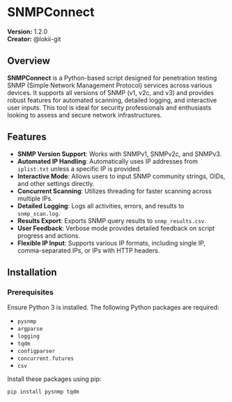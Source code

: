 # SNMPConnect

**Version:** 1.2.0  
**Creator:** @lokii-git

## Overview

**SNMPConnect** is a Python-based script designed for penetration testing SNMP (Simple Network Management Protocol) services across various devices. It supports all versions of SNMP (v1, v2c, and v3) and provides robust features for automated scanning, detailed logging, and interactive user inputs. This tool is ideal for security professionals and enthusiasts looking to assess and secure network infrastructures.

## Features

- **SNMP Version Support**: Works with SNMPv1, SNMPv2c, and SNMPv3.
- **Automated IP Handling**: Automatically uses IP addresses from `iplist.txt` unless a specific IP is provided.
- **Interactive Mode**: Allows users to input SNMP community strings, OIDs, and other settings directly.
- **Concurrent Scanning**: Utilizes threading for faster scanning across multiple IPs.
- **Detailed Logging**: Logs all activities, errors, and results to `snmp_scan.log`.
- **Results Export**: Exports SNMP query results to `snmp_results.csv`.
- **User Feedback**: Verbose mode provides detailed feedback on script progress and actions.
- **Flexible IP Input**: Supports various IP formats, including single IP, comma-separated IPs, or IPs with HTTP headers.

## Installation

### Prerequisites

Ensure Python 3 is installed. The following Python packages are required:
- `pysnmp`
- `argparse`
- `logging`
- `tqdm`
- `configparser`
- `concurrent.futures`
- `csv`

Install these packages using pip:

```sh
pip install pysnmp tqdm
